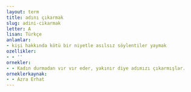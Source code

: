 ```yaml
---
layout: term
title: adını çıkarmak
slug: adini-cikarmak
letter: A
lisan: Türkçe
anlamlar:
- kişi hakkında kötü bir niyetle asılsız söylentiler yaymak
ozellikler:
- - ''
ornekler:
- - Kadın durmadan vır vır eder, yakınır diye adımızı çıkarmışlar.
orneklerkaynak:
- - Azra Erhat
---
```

